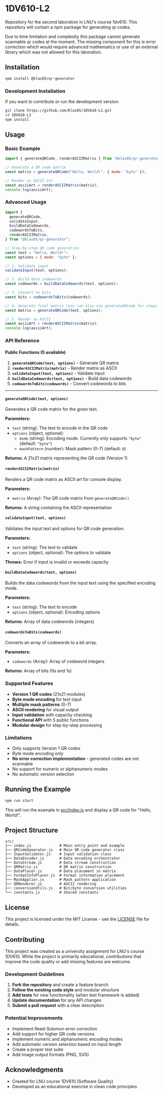 # 1DV610-L2

Repository for the second laboration in LNU's course 1dv610. This repository will contain a npm package for generating qr codes.

Due to time limitation and complexity this package cannot generate scannable qr codes at the moment. The missing component for this is error correction which would require advanced mathematics or use of an external library which was not allowed for this laboration.

## Installation

```bash
npm install @klas05/qr-generator
```

### Development Installation

If you want to contribute or run the development version:

```bash
git clone https://github.com/Klas05/1DV610-L2.git
cd 1DV610-L2
npm install
```

## Usage

### Basic Example

```javascript
import { generateQRCode, renderASCIIMatrix } from "@klas05/qr-generator";

// Generate a QR code matrix
const matrix = generateQRCode("Hello, World!", { mode: "byte" });

// Render as ASCII art
const asciiArt = renderASCIIMatrix(matrix);
console.log(asciiArt);
```

### Advanced Usage

```javascript
import {
  generateQRCode,
  validateInput,
  buildDataCodewords,
  codewordsToBits,
  renderASCIIMatrix,
} from "@klas05/qr-generator";

// Step-by-step QR code generation
const text = "Hello, World!";
const options = { mode: "byte" };

// 1. Validate input
validateInput(text, options);

// 2. Build data codewords
const codewords = buildDataCodewords(text, options);

// 3. Convert to bits
const bits = codewordsToBits(codewords);

// 4. Generate final matrix (you can also use generateQRCode for steps 1-4)
const matrix = generateQRCode(text, options);

// 5. Render as ASCII
const asciiArt = renderASCIIMatrix(matrix);
console.log(asciiArt);
```

### API Reference

#### Public Functions (5 available)

1. **`generateQRCode(text, options)`** - Generate QR matrix
2. **`renderASCIIMatrix(matrix)`** - Render matrix as ASCII
3. **`validateInput(text, options)`** - Validate input
4. **`buildDataCodewords(text, options)`** - Build data codewords
5. **`codewordsToBits(codewords)`** - Convert codewords to bits

---

#### `generateQRCode(text, options)`

Generates a QR code matrix for the given text.

**Parameters:**

- `text` (string): The text to encode in the QR code
- `options` (object, optional):
  - `mode` (string): Encoding mode. Currently only supports `"byte"` (default: `"byte"`)
  - `maskPattern` (number): Mask pattern (0-7) (default: `0`)

**Returns:** A 21x21 matrix representing the QR code (Version 1)

#### `renderASCIIMatrix(matrix)`

Renders a QR code matrix as ASCII art for console display.

**Parameters:**

- `matrix` (Array): The QR code matrix from `generateQRCode()`

**Returns:** A string containing the ASCII representation

#### `validateInput(text, options)`

Validates the input text and options for QR code generation.

**Parameters:**

- `text` (string): The text to validate
- `options` (object, optional): The options to validate

**Throws:** Error if input is invalid or exceeds capacity

#### `buildDataCodewords(text, options)`

Builds the data codewords from the input text using the specified encoding mode.

**Parameters:**

- `text` (string): The text to encode
- `options` (object, optional): Encoding options

**Returns:** Array of data codewords (integers)

#### `codewordsToBits(codewords)`

Converts an array of codewords to a bit array.

**Parameters:**

- `codewords` (Array): Array of codeword integers

**Returns:** Array of bits (0s and 1s)

### Supported Features

- **Version 1 QR codes** (21x21 modules)
- **Byte mode encoding** for text input
- **Multiple mask patterns** (0-7)
- **ASCII rendering** for visual output
- **Input validation** with capacity checking
- **Functional API** with 5 public functions
- **Modular design** for step-by-step processing

### Limitations

- Only supports Version 1 QR codes
- Byte mode encoding only
- **No error correction implementation** - generated codes are not scannable
- No support for numeric or alphanumeric modes
- No automatic version selection

## Running the Example

```bash
npm run start
```

This will run the example in [src/index.js](src/index.js) and display a QR code for "Hello, World!".

## Project Structure

```
src/
├── index.js             # Main entry point and example
├── QRCodeGenerator.js   # Main QR code generator class
├── InputValidator.js    # Input validation class
├── DataEncoder.js       # Data encoding orchestrator
├── DataStream.js        # Data stream construction
├── QRMatrix.js          # QR matrix construction
├── DataPlacer.js        # Data placement in matrix
├── FormatInfoPlacer.js  # Format information placement
├── MaskApplier.js       # Mask pattern application
├── QRRenderer.js        # ASCII rendering
├── conversionUtils.js   # Bit/byte conversion utilities
└── constants.js         # Shared constants
```

## License

This project is licensed under the MIT License - see the [LICENSE](LICENSE) file for details.

## Contributing

This project was created as a university assignment for LNU's course 1DV610. While the project is primarily educational, contributions that improve the code quality or add missing features are welcome.

### Development Guidelines

1. **Fork the repository** and create a feature branch
2. **Follow the existing code style** and modular structure
3. **Add tests** for new functionality (when test framework is added)
4. **Update documentation** for any API changes
5. **Submit a pull request** with a clear description

### Potential Improvements

- Implement Reed-Solomon error correction
- Add support for higher QR code versions
- Implement numeric and alphanumeric encoding modes
- Add automatic version selection based on input length
- Create a proper test suite
- Add image output formats (PNG, SVG)

## Acknowledgments

- Created for LNU course 1DV610 (Software Quality)
- Developed as an educational exercise in clean code principles
